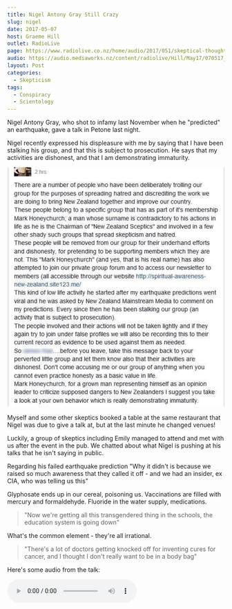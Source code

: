 ```yaml
---
title: Nigel Antony Gray Still Crazy
slug: nigel
date: 2017-05-07
host: Graeme Hill
outlet: RadioLive
page: https://www.radiolive.co.nz/home/audio/2017/051/skeptical-thoughts.html
audio: https://audio.mediaworks.nz/content/radiolive/Hill/May17/070517_WvW_Skeptics.mp3
layout: Post
categories:
  - Skepticism
tags:
  - Conspiracy
  - Scientology
---
```


Nigel Antony Gray, who shot to infamy last November when he "predicted" an earthquake, gave a talk in Petone last night.

<!-- more -->

Nigel recently expressed his displeasure with me by saying that I have been stalking his group, and that this is subject to prosecution. He says that my activities are dishonest, and that I am demonstrating immaturity.

![Nigel](./image2.jpg)

Myself and some other skeptics booked a table at the same restaurant that Nigel was due to give a talk at, but at the last minute he changed venues!

Luckily, a group of skeptics including Emily managed to attend and met with us after the event in the pub. We chatted about what Nigel is pushing at his talks that he isn't saying in public.

Regarding his failed earthquake prediction "Why it didn't is because we raised so much awareness that they called it off - and we had an insider, ex CIA, who was telling us this"

Glyphosate ends up in our cereal, poisoning us. Vaccinations are filled with mercury and formaldehyde. Fluoride in the water supply, medications.

> "Now we're getting all this transgendered thing in the schools, the education system is going down"

What's the common element - they're all irrational.

> "There's a lot of doctors getting knocked off for inventing cures for cancer, and I thought I don't really want to be in a body bag"

Here's some audio from the talk:

<audio controls src="/media/audio/skepticism/NigelPetone.mp3" />

Nigel goes on to claim that asthma, allergies and other medical conditions can be fixed once these issues are fixed - this is classic Scientology.

> "$50 is not expensive, to save thousands of dollars on hospital bills"

One quote I loved was "what we need to do is make people rational" - I couldn't agree more!!
